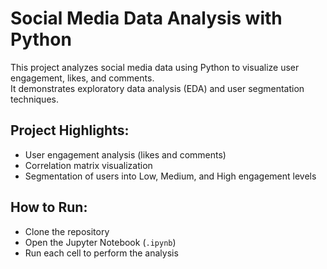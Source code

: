 # Social Media Data Analysis with Python  
This project analyzes social media data using Python to visualize user engagement, likes, and comments.  
It demonstrates exploratory data analysis (EDA) and user segmentation techniques.  

## Project Highlights:  
- User engagement analysis (likes and comments)  
- Correlation matrix visualization  
- Segmentation of users into Low, Medium, and High engagement levels  

## How to Run:  
- Clone the repository  
- Open the Jupyter Notebook (`.ipynb`)  
- Run each cell to perform the analysis  
